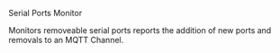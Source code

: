 Serial Ports Monitor

Monitors removeable serial ports reports the addition of new
ports and removals to an MQTT Channel.
